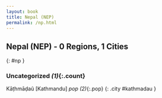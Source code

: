 ```yaml
---
layout: book
title: Nepal (NEP)
permalink: /np.html
---
```


## Nepal (NEP) - 0 Regions, 1 Cities
{: #np }





### Uncategorized _(1)_{:.count}


Kāṭhmāḍaũ [Kathmandu]  _pop (2)_{:.pop} {: .city #kathmadau } <br>


 
